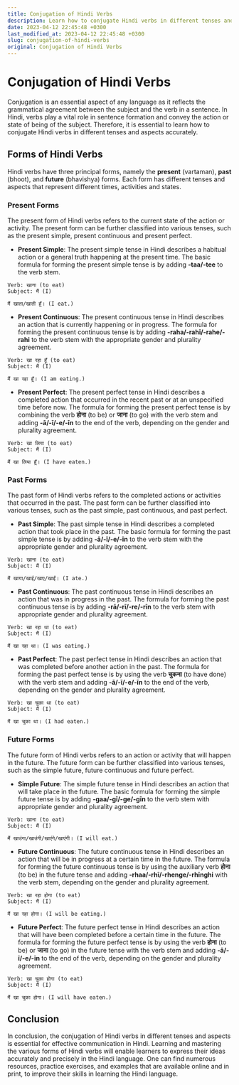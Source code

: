 ```yaml
---
title: Conjugation of Hindi Verbs
description: Learn how to conjugate Hindi verbs in different tenses and aspects with examples and practice exercises.
date: 2023-04-12 22:45:48 +0300
last_modified_at: 2023-04-12 22:45:48 +0300
slug: conjugation-of-hindi-verbs
original: Conjugation of Hindi Verbs
---
```

# Conjugation of Hindi Verbs

Conjugation is an essential aspect of any language as it reflects the grammatical agreement between the subject and the verb in a sentence. In Hindi, verbs play a vital role in sentence formation and convey the action or state of being of the subject. Therefore, it is essential to learn how to conjugate Hindi verbs in different tenses and aspects accurately.

## Forms of Hindi Verbs

Hindi verbs have three principal forms, namely the **present** (vartaman), **past** (bhoot), and **future** (bhavishya) forms. Each form has different tenses and aspects that represent different times, activities and states.

### Present Forms

The present form of Hindi verbs refers to the current state of the action or activity. The present form can be further classified into various tenses, such as the present simple, present continuous and present perfect.

* **Present Simple**: The present simple tense in Hindi describes a habitual action or a general truth happening at the present time. The basic formula for forming the present simple tense is by adding **-taa/-tee** to the verb stem.

```Hindi
Verb: खाना (to eat)
Subject: मैं (I)

मैं खाता/खाती हूँ। (I eat.)
``` 

* **Present Continuous**: The present continuous tense in Hindi describes an action that is currently happening or in progress. The formula for forming the present continuous tense is by adding **-raha/-rahī/-rahe/-rahi** to the verb stem with the appropriate gender and plurality agreement.

```Hindi
Verb: खा रहा हूँ (to eat)
Subject: मैं (I)

मैं खा रहा हूँ। (I am eating.)
``` 

* **Present Perfect**: The present perfect tense in Hindi describes a completed action that occurred in the recent past or at an unspecified time before now. The formula for forming the present perfect tense is by combining the verb **होना** (to be) or **जाना** (to go) with the verb stem and adding **-ā/-ī/-e/-īn** to the end of the verb, depending on the gender and plurality agreement.

```Hindi
Verb: खा लिया (to eat)
Subject: मैं (I)

मैं खा लिया हूँ। (I have eaten.)
``` 

### Past Forms

The past form of Hindi verbs refers to the completed actions or activities that occurred in the past. The past form can be further classified into various tenses, such as the past simple, past continuous, and past perfect.

* **Past Simple**: The past simple tense in Hindi describes a completed action that took place in the past. The basic formula for forming the past simple tense is by adding **-ā/-ī/-e/-īn** to the verb stem with the appropriate gender and plurality agreement.

```Hindi
Verb: खाना (to eat)
Subject: मैं (I)

मैं खाया/खाई/खाए/खाईं। (I ate.)
``` 

* **Past Continuous**: The past continuous tense in Hindi describes an action that was in progress in the past. The formula for forming the past continuous tense is by adding **-rā/-rī/-re/-rīn** to the verb stem with appropriate gender and plurality agreement.

```Hindi
Verb: खा रहा था (to eat)
Subject: मैं (I)

मैं खा रहा था। (I was eating.)
``` 

* **Past Perfect**: The past perfect tense in Hindi describes an action that was completed before another action in the past. The formula for forming the past perfect tense is by using the verb **चुकना** (to have done) with the verb stem and adding **-ā/-ī/-e/-īn** to the end of the verb, depending on the gender and plurality agreement.

```Hindi
Verb: खा चुका था (to eat)
Subject: मैं (I)

मैं खा चुका था। (I had eaten.)
``` 

### Future Forms

The future form of Hindi verbs refers to an action or activity that will happen in the future. The future form can be further classified into various tenses, such as the simple future, future continuous and future perfect.

* **Simple Future**: The simple future tense in Hindi describes an action that will take place in the future. The basic formula for forming the simple future tense is by adding **-gaa/-gī/-ge/-gīn** to the verb stem with appropriate gender and plurality agreement.

```Hindi
Verb: खाना (to eat)
Subject: मैं (I)

मैं खाउंगा/खाउंगी/खाएंगे/खाएंगी। (I will eat.)
``` 

* **Future Continuous**: The future continuous tense in Hindi describes an action that will be in progress at a certain time in the future. The formula for forming the future continuous tense is by using the auxiliary verb **होना** (to be) in the future tense and adding **-rhaa/-rhī/-rhenge/-rhīnghi** with the verb stem, depending on the gender and plurality agreement.

```Hindi
Verb: खा रहा होगा (to eat)
Subject: मैं (I)

मैं खा रहा होगा। (I will be eating.)
``` 

* **Future Perfect**: The future perfect tense in Hindi describes an action that will have been completed before a certain time in the future. The formula for forming the future perfect tense is by using the verb **होना** (to be) or **जाना** (to go) in the future tense with the verb stem and adding **-ā/-ī/-e/-īn** to the end of the verb, depending on the gender and plurality agreement.

```Hindi
Verb: खा चुका होगा (to eat)
Subject: मैं (I)

मैं खा चुका होगा। (I will have eaten.)
``` 

## Conclusion

In conclusion, the conjugation of Hindi verbs in different tenses and aspects is essential for effective communication in Hindi. Learning and mastering the various forms of Hindi verbs will enable learners to express their ideas accurately and precisely in the Hindi language. One can find numerous resources, practice exercises, and examples that are available online and in print, to improve their skills in learning the Hindi language.
